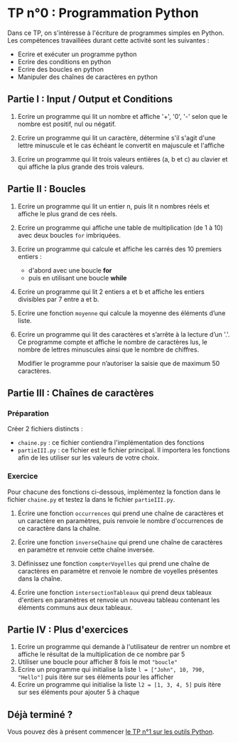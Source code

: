 # TP n°0 : Programmation Python

Dans ce TP, on s'intéresse à l'écriture de programmes simples en Python. Les compétences travaillées durant cette activité sont les suivantes :

- Ecrire et exécuter un programme python
- Ecrire des conditions en python
- Ecrire des boucles en python
- Manipuler des chaînes de caractères en python

## Partie I : Input / Output et Conditions

1. Ecrire un programme qui lit un nombre et affiche '+', '0', '-' selon que le nombre est positif, nul ou négatif.

2. Ecrire un programme qui lit un caractère, détermine s'il s'agit d'une lettre minuscule et le cas échéant le convertit en majuscule et l'affiche

3. Ecrire un programme qui lit trois valeurs entières (a, b et c) au clavier et qui affiche la plus grande des trois valeurs.

## Partie II : Boucles

1.  Ecrire un programme qui lit un entier n, puis lit n nombres réels et affiche le plus grand de ces réels.

1.  Ecrire un programme qui affiche une table de multiplication (de 1 à 10) avec deux boucles `for` imbriquées.

1.  Ecrire un programme qui calcule et affiche les carrés des 10 premiers entiers :

    - d'abord avec une boucle **for**
    - puis en utilisant une boucle **while**

1.  Ecrire un programme qui lit 2 entiers a et b et affiche les entiers divisibles par 7 entre a et b.

1.  Ecrire une fonction `moyenne` qui calcule la moyenne des éléments d’une liste.

1.  Ecrire un programme qui lit des caractères et s’arrête à la lecture d’un '.'. Ce programme compte et affiche le nombre de caractères lus, le nombre de lettres minuscules ainsi que le nombre de chiffres.

    Modifier le programme pour n’autoriser la saisie que de maximum 50 caractères.

## Partie III : Chaînes de caractères

### Préparation

Créer 2 fichiers distincts :

- `chaine.py` : ce fichier contiendra l'implémentation des fonctions
- `partieIII.py` : ce fichier est le fichier principal. Il importera les fonctions afin de les utiliser sur les valeurs de votre choix.

### Exercice

Pour chacune des fonctions ci-dessous, implémentez la fonction dans le fichier `chaine.py` et testez la dans le fichier `partieIII.py`.

1.  Écrire une fonction `occurrences` qui prend une chaîne de caractères et un caractère en paramètres, puis renvoie le nombre d'occurrences de ce caractère dans la chaîne.

2.  Écrire une fonction `inverseChaine` qui prend une chaîne de caractères en paramètre et renvoie cette chaîne inversée.
3.  Définissez une fonction `compterVoyelles` qui prend une chaîne de caractères en paramètre et renvoie le nombre de voyelles présentes dans la chaîne.
4.  Écrire une fonction `intersectionTableaux` qui prend deux tableaux d'entiers en paramètres et renvoie un nouveau tableau contenant les éléments communs aux deux tableaux.

## Partie IV : Plus d'exercices

1. Ecrire un programme qui demande à l'utilisateur de rentrer un nombre et affiche le résultat de la multiplication de ce nombre par 5
1. Utiliser une boucle pour afficher 8 fois le mot `"boucle"`
1. Ecrire un programme qui initialise la liste `l = ["John", 10, 790, "Hello"]` puis itère sur ses éléments pour les afficher
1. Ecrire un programme qui initialise la liste `l2 = [1, 3, 4, 5]` puis itère sur ses éléments pour ajouter 5 à chaque

## Déjà terminé ?

Vous pouvez dès à présent commencer [le TP n°1 sur les outils Python](../TP1-Python&Outils/README.md).
